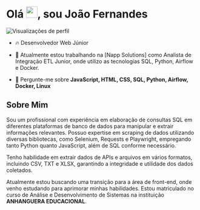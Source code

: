 <h1 align="left">Olá <img src="https://raw.githubusercontent.com/kaueMarques/kaueMarques/master/hi.gif" height="30px">, sou João Fernandes</h1>
<p align="left"> <img src="https://komarev.com/ghpvc/?username=maykbrito&color=yellow" alt="Visualizações de perfil" /> </p>

- 🔥 Desenvolvedor Web Júnior

- 🔭 Atualmente estou trabalhando na [Napp Solutions] como Analista de Integração ETL Junior, onde utilizo as tecnologias SQL, Python, Airflow e Docker.

- 💬 Pergunte-me sobre **JavaScript, HTML, CSS, SQL, Python, Airflow, Docker, Linux**

## Sobre Mim

Sou um profissional com experiência em elaboração de consultas SQL em diferentes plataformas de banco de dados para manipular e extrair informações relevantes. Possuo expertise em scraping de dados utilizando diversas bibliotecas, como Selenium, Requests e Playwright, empregando tanto Python quanto JavaScript, além de SQL conforme necessário.

Tenho habilidade em extrair dados de APIs e arquivos em vários formatos, incluindo CSV, TXT e XLSX, garantindo a integridade e utilidade dos dados coletados. 

Atualmente estou buscando uma transição para a área de front-end, onde venho estudando para aprimorar minhas habilidades. Estou matriculado no curso de Análise e Desenvolvimento de Sistemas na instituição **ANHANGUERA EDUCACIONAL**.
